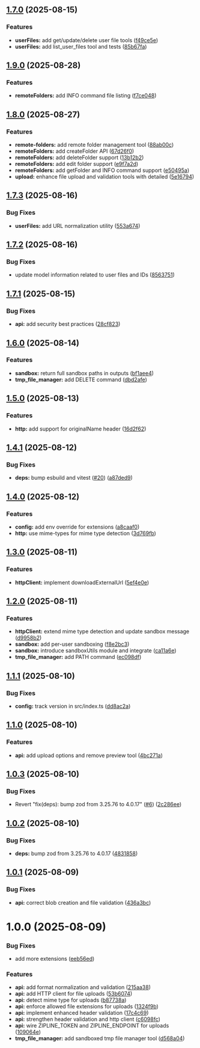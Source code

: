 ## [1.7.0](https://github.com/dorogoy/zipline-mcp/compare/v1.6.0...v1.7.0) (2025-08-15)


### Features

* **userFiles:** add get/update/delete user file tools ([f49ce5e](https://github.com/dorogoy/zipline-mcp/commit/f49ce5eb0e0b558e99b3b329f07da73c935fe375))
* **userFiles:** add list_user_files tool and tests ([85b67fa](https://github.com/dorogoy/zipline-mcp/commit/85b67fa310c78847dcb7def1fdb16d27fcc463cd))

## [1.9.0](https://github.com/dorogoy/zipline-mcp/compare/v1.8.0...v1.9.0) (2025-08-28)


### Features

* **remoteFolders:** add INFO command file listing ([f7ce048](https://github.com/dorogoy/zipline-mcp/commit/f7ce0488757a7822f02e5f8a001c6acabcec8d23))

## [1.8.0](https://github.com/dorogoy/zipline-mcp/compare/v1.7.3...v1.8.0) (2025-08-27)


### Features

* **remote-folders:** add remote folder management tool ([88ab00c](https://github.com/dorogoy/zipline-mcp/commit/88ab00ce9b923a545b66d81919fa4bf7cb6def7a))
* **remoteFolders:** add createFolder API ([67d26f0](https://github.com/dorogoy/zipline-mcp/commit/67d26f0b7ee3c57da5142e8fc6fec0fa0af737b4))
* **remoteFolders:** add deleteFolder support ([13b12b2](https://github.com/dorogoy/zipline-mcp/commit/13b12b21c6fa251d8113bedeee88100ddfd4aab7))
* **remoteFolders:** add edit folder support ([e9f7a2d](https://github.com/dorogoy/zipline-mcp/commit/e9f7a2d2d8c8a9c222e48548d7c089953856b000))
* **remoteFolders:** add getFolder and INFO command support ([e50495a](https://github.com/dorogoy/zipline-mcp/commit/e50495aa80213609f3f523de8fc71b0daa0486cd))
* **upload:** enhance file upload and validation tools with detailed ([5e16794](https://github.com/dorogoy/zipline-mcp/commit/5e16794af3e68e4cf318386e3e2a665a17760262))

## [1.7.3](https://github.com/dorogoy/zipline-mcp/compare/v1.7.2...v1.7.3) (2025-08-16)


### Bug Fixes

* **userFiles:** add URL normalization utility ([553a674](https://github.com/dorogoy/zipline-mcp/commit/553a67437211e96aa381e7795e1c8591e4d699b8))

## [1.7.2](https://github.com/dorogoy/zipline-mcp/compare/v1.7.1...v1.7.2) (2025-08-16)


### Bug Fixes

* update model information related to user files and IDs ([8563751](https://github.com/dorogoy/zipline-mcp/commit/8563751e100d34d76afe899a572f5ff21c5b85fa))

## [1.7.1](https://github.com/dorogoy/zipline-mcp/compare/v1.7.0...v1.7.1) (2025-08-15)


### Bug Fixes

* **api:** add security best practices ([28cf823](https://github.com/dorogoy/zipline-mcp/commit/28cf823f5dd3c801117651a62112e9560031ca51))

## [1.6.0](https://github.com/dorogoy/zipline-mcp/compare/v1.5.0...v1.6.0) (2025-08-14)


### Features

* **sandbox:** return full sandbox paths in outputs ([bf1aee4](https://github.com/dorogoy/zipline-mcp/commit/bf1aee4654436e220aa7f0f4c438552cbe495d1e))
* **tmp_file_manager:** add DELETE command ([dbd2afe](https://github.com/dorogoy/zipline-mcp/commit/dbd2afe7fba3ad86856bd662c62584a5c0073963))

## [1.5.0](https://github.com/dorogoy/zipline-mcp/compare/v1.4.1...v1.5.0) (2025-08-13)


### Features

* **http:** add support for originalName header ([16d2f62](https://github.com/dorogoy/zipline-mcp/commit/16d2f62db78ffa1eee6a233f0990aaa56bd89938))

## [1.4.1](https://github.com/dorogoy/zipline-mcp/compare/v1.4.0...v1.4.1) (2025-08-12)


### Bug Fixes

* **deps:** bump esbuild and vitest ([#20](https://github.com/dorogoy/zipline-mcp/issues/20)) ([a87ded9](https://github.com/dorogoy/zipline-mcp/commit/a87ded934be3fad8de102700b73d8405008a8435))

## [1.4.0](https://github.com/dorogoy/zipline-mcp/compare/v1.3.0...v1.4.0) (2025-08-12)


### Features

* **config:** add env override for extensions ([a8caaf0](https://github.com/dorogoy/zipline-mcp/commit/a8caaf0e4ddd4598fe2c314dfac967ad04ca136e))
* **http:** use mime-types for mime type detection ([3d769fb](https://github.com/dorogoy/zipline-mcp/commit/3d769fb2c3b7ba0f71d6d92bf428c7fcf16efebc))

## [1.3.0](https://github.com/dorogoy/zipline-mcp/compare/v1.2.0...v1.3.0) (2025-08-11)


### Features

* **httpClient:** implement downloadExternalUrl ([5ef4e0e](https://github.com/dorogoy/zipline-mcp/commit/5ef4e0e6eb68c436758c885aacdbbc14ce4a878f))

## [1.2.0](https://github.com/dorogoy/zipline-mcp/compare/v1.1.1...v1.2.0) (2025-08-11)


### Features

* **httpClient:** extend mime type detection and update sandbox message ([d9958b2](https://github.com/dorogoy/zipline-mcp/commit/d9958b2e64396eac3c35f7d6a930ece6dc1abd42))
* **sandbox:** add per-user sandboxing ([f8e2bc3](https://github.com/dorogoy/zipline-mcp/commit/f8e2bc30848ac141ea0ec939c3335b3a75ddce79))
* **sandbox:** introduce sandboxUtils module and integrate ([ca11a6e](https://github.com/dorogoy/zipline-mcp/commit/ca11a6ef20300f28a9481090bd16609206900cd9))
* **tmp_file_manager:** add PATH command ([ec098df](https://github.com/dorogoy/zipline-mcp/commit/ec098df7e1649db3a5dd8277fe525e3cc7b6050f))

## [1.1.1](https://github.com/dorogoy/zipline-mcp/compare/v1.1.0...v1.1.1) (2025-08-10)


### Bug Fixes

* **config:** track version in src/index.ts ([dd8ac2a](https://github.com/dorogoy/zipline-mcp/commit/dd8ac2a5802e955ad6a9ee2e2478a2cd0c19e4b4))

## [1.1.0](https://github.com/dorogoy/zipline-mcp/compare/v1.0.3...v1.1.0) (2025-08-10)


### Features

* **api:** add upload options and remove preview tool ([4bc271a](https://github.com/dorogoy/zipline-mcp/commit/4bc271adc9f0742b9ffe017e2a662473e51b304e))

## [1.0.3](https://github.com/dorogoy/zipline-mcp/compare/v1.0.2...v1.0.3) (2025-08-10)


### Bug Fixes

* Revert "fix(deps): bump zod from 3.25.76 to 4.0.17" ([#6](https://github.com/dorogoy/zipline-mcp/issues/6)) ([2c286ee](https://github.com/dorogoy/zipline-mcp/commit/2c286eee6c6dafa93a22adb9d457031d13ec7487))

## [1.0.2](https://github.com/dorogoy/zipline-mcp/compare/v1.0.1...v1.0.2) (2025-08-10)


### Bug Fixes

* **deps:** bump zod from 3.25.76 to 4.0.17 ([4831858](https://github.com/dorogoy/zipline-mcp/commit/4831858c24965d4416449aff6f2b1195f18a7ba9))

## [1.0.1](https://github.com/dorogoy/zipline-mcp/compare/v1.0.0...v1.0.1) (2025-08-09)


### Bug Fixes

* **api:** correct blob creation and file validation ([436a3bc](https://github.com/dorogoy/zipline-mcp/commit/436a3bc6ade63712b604b6c5c42ceaa518ece657))

# 1.0.0 (2025-08-09)


### Bug Fixes

* add more extensions ([eeb56ed](https://github.com/dorogoy/zipline-mcp/commit/eeb56ed0de4999bf63803bc5501b09766831dcc7))


### Features

* **api:** add format normalization and validation ([215aa38](https://github.com/dorogoy/zipline-mcp/commit/215aa386255e72db572d3de693e94c677d69054f))
* **api:** add HTTP client for file uploads ([53b6074](https://github.com/dorogoy/zipline-mcp/commit/53b607470ea8ecf03d828809c119807eb1d797f4))
* **api:** detect mime type for uploads ([b87738a](https://github.com/dorogoy/zipline-mcp/commit/b87738a7106a2a075ae9a06a50be0604d4a0149c))
* **api:** enforce allowed file extensions for uploads ([1324f9b](https://github.com/dorogoy/zipline-mcp/commit/1324f9bc9f5244b112b630fcfe4b7956c76f30ca))
* **api:** implement enhanced header validation ([17c4c69](https://github.com/dorogoy/zipline-mcp/commit/17c4c695b7c2d3744f1e2e3f1e9cb60e658d2364))
* **api:** strengthen header validation and http client ([c6098fc](https://github.com/dorogoy/zipline-mcp/commit/c6098fc8c18cb799973a5e2ee22172b4ca544e36))
* **api:** wire ZIPLINE_TOKEN and ZIPLINE_ENDPOINT for uploads ([109064e](https://github.com/dorogoy/zipline-mcp/commit/109064e6378ee7f00757c4851edc8ab524772b0f))
* **tmp_file_manager:** add sandboxed tmp file manager tool ([d568a04](https://github.com/dorogoy/zipline-mcp/commit/d568a04252614ba9b4803d5858c63f3c47ab0bf9))

